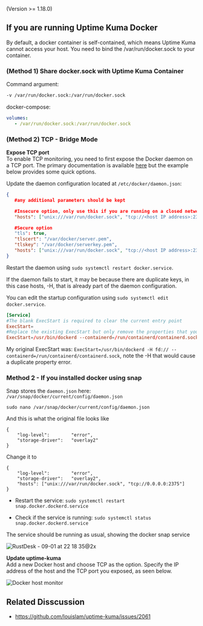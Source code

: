 (Version >= 1.18.0)

## If you are running Uptime Kuma Docker

By default, a docker container is self-contained, which means Uptime Kuma cannot access your host. You need to bind the /var/run/docker.sock to your container.

### (Method 1) Share docker.sock with Uptime Kuma Container

Command argument:
```bash
-v /var/run/docker.sock:/var/run/docker.sock
```

docker-compose:

```yml
volumes:
   - /var/run/docker.sock:/var/run/docker.sock
```

### (Method 2) TCP - Bridge Mode

**Expose TCP port**  
To enable TCP monitoring, you need to first expose the Docker daemon on a TCP port. The primary documentation is available [here](https://docs.docker.com/config/daemon/) but the example below provides some quick options.

Update the daemon configuration located at `/etc/docker/daemon.json`:
```json
{
   #any additional parameters should be kept

   #Insecure option, only use this if you are running on a closed network
   "hosts": ["unix:///var/run/docker.sock", "tcp://<host IP address>:2375"]

   #Secure option
   "tls": true,
   "tlscert": "/var/docker/server.pem",
   "tlskey": "/var/docker/serverkey.pem",
   "hosts": ["unix:///var/run/docker.sock", "tcp://<host IP address>:2376"]
}
```

Restart the daemon using `sudo systemctl restart docker.service`.

If the daemon fails to start, it may be because there are duplicate keys, in this case hosts, -H, that is already part of the daemon configuration.

You can edit the startup configuration using `sudo systemctl edit docker.service`.

```toml
[Service]
#The blank ExecStart is required to clear the current entry point
ExecStart=
#Replace the existing ExecStart but only remove the properties that you have added into the daemon.json file, leave all else the same.
ExecStart=/usr/bin/dockerd --containerd=/run/containerd/containerd.sock
```

My original ExecStart was: `ExecStart=/usr/bin/dockerd -H fd:// --containerd=/run/containerd/containerd.sock`, note the -H that would cause a duplicate property error.


### Method 2 - If you installed docker using snap

Snap stores the `daemon.json` here:  `/var/snap/docker/current/config/daemon.json`

`sudo nano /var/snap/docker/current/config/daemon.json`

And this is what the original file looks like

```
{
    "log-level":        "error",
    "storage-driver":   "overlay2"
}
```

Change it to 

```
{
    "log-level":        "error",
    "storage-driver":   "overlay2",
    "hosts": ["unix:///var/run/docker.sock", "tcp://0.0.0.0:2375"]
}
```

- Restart the service: 
`sudo systemctl restart snap.docker.dockerd.service`

- Check if the service is running:
`sudo systemctl status snap.docker.dockerd.service`

The service should be running as usual, showing the docker snap service

![RustDesk - 09-01 at 22 18 35@2x](https://github.com/louislam/uptime-kuma/assets/642149/8494c876-5580-4f87-9ceb-9a5974f1c977)



**Update uptime-kuma**  
Add a new Docker host and choose TCP as the option. Specify the IP address of the host and the TCP port you exposed, as seen below.

![Docker host monitor](img/docker-host.png)

## Related Disscussion

- https://github.com/louislam/uptime-kuma/issues/2061
